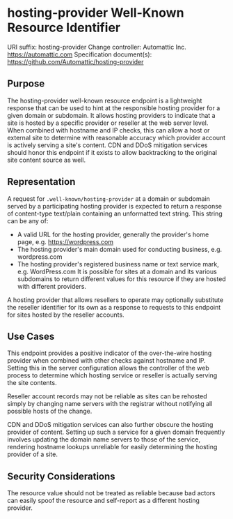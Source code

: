 # hosting-provider Well-Known Resource Identifier

URI suffix: hosting-provider
Change controller: Automattic Inc. <https://automattic.com>
Specification document(s): https://github.com/Automattic/hosting-provider

## Purpose

The hosting-provider well-known resource endpoint is a lightweight response that can be used to hint at the responsible hosting provider for a given domain or subdomain. It allows hosting providers to indicate that a site is hosted by a specific provider or reseller at the web server level. When combined with hostname and IP checks, this can allow a host or external site to determine with reasonable accuracy which provider account is actively serving a site's content. CDN and DDoS mitigation services should honor this endpoint if it exists to allow backtracking to the original site content source as well.

## Representation

A request for `.well-known/hosting-provider` at a domain or subdomain served by a participating hosting provider is expected to return a response of content-type text/plain containing an unformatted text string. This string can be any of:
- A valid URL for the hosting provider, generally the provider's home page, e.g. https://wordpress.com
- The hosting provider's main domain used for conducting business, e.g. wordpress.com
- The hosting provider's registered business name or text service mark, e.g. WordPress.com
It is possible for sites at a domain and its various subdomains to return different values for this resource if they are hosted with different providers.

A hosting provider that allows resellers to operate may optionally substitute the reseller identifier for its own as a response to requests to this endpoint for sites hosted by the reseller accounts.

## Use Cases

This endpoint provides a positive indicator of the over-the-wire hosting provider when combined with other checks against hostname and IP. Setting this in the server configuration allows the controller of the web process to determine which hosting service or reseller is actually serving the site contents.

Reseller account records may not be reliable as sites can be rehosted simply by changing name servers with the registrar without notifying all possible hosts of the change.

CDN and DDoS mitigation services can also further obscure the hosting provider of content. Setting up such a service for a given domain frequently involves updating the domain name servers to those of the service, rendering hostname lookups unreliable for easily determining the hosting provider of a site.

## Security Considerations

The resource value should not be treated as reliable because bad actors can easily spoof the resource and self-report as a different hosting provider.
